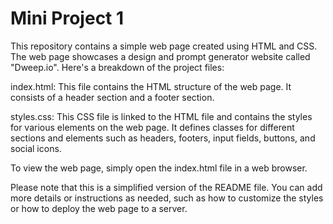 # Mini Project 1 
This repository contains a simple web page created using HTML and CSS. The web page showcases a design and prompt generator website called "Dweep.io". Here's a breakdown of the project files:

index.html: This file contains the HTML structure of the web page. It consists of a header section and a footer section.

styles.css: This CSS file is linked to the HTML file and contains the styles for various elements on the web page. It defines classes for different sections and elements such as headers, footers, input fields, buttons, and social icons.

To view the web page, simply open the index.html file in a web browser.

Please note that this is a simplified version of the README file. You can add more details or instructions as needed, such as how to customize the styles or how to deploy the web page to a server.
